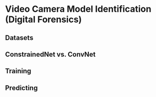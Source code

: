 # Video Camera Model Identification (Digital Forensics)

## Datasets

## ConstrainedNet vs. ConvNet

## Training

## Predicting
